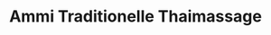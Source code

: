 ---
title: "Ammi Traditionelle Thaimassage"
url: /berlin/ammi-traditionelle-thaimassage/
shop: Massage
---